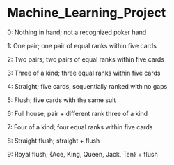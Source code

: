 # Machine_Learning_Project



0: Nothing in hand; not a recognized poker hand 

1: One pair; one pair of equal ranks within five cards

2: Two pairs; two pairs of equal ranks within five cards

3: Three of a kind; three equal ranks within five cards

4: Straight; five cards, sequentially ranked with no gaps

5: Flush; five cards with the same suit

6: Full house; pair + different rank three of a kind

7: Four of a kind; four equal ranks within five cards

8: Straight flush; straight + flush

9: Royal flush; {Ace, King, Queen, Jack, Ten} + flush
